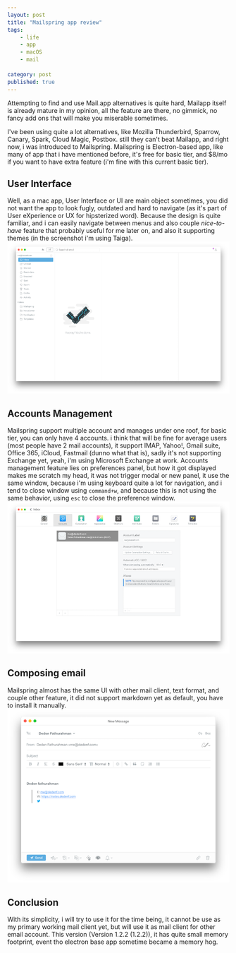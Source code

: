 ```yaml
---
layout: post
title: "Mailspring app review"
tags: 
    - life
    - app
    - macOS
    - mail

category: post
published: true
---
```


Attempting to find and use Mail.app alternatives is quite hard, Mailapp itself is already mature in my opinion, all the feature are there, no gimmick, no fancy add ons that will make you miserable sometimes.

I've been using quite a lot alternatives, like Mozilla Thunderbird, Sparrow, Canary, Spark, Cloud Magic, Postbox. still they can't beat Mailapp, and right now, i was introduced to Mailspring. Mailspring is Electron-based app, like many of app that i have mentioned before, it's free for basic tier, and $8/mo if you want to have extra feature (i'm fine with this current basic tier).

## User Interface
Well, as a mac app, User Interface or UI are main object sometimes, you did not want the app to look fugly, outdated and hard to navigate (as it's part of User eXperience or UX for hipsterized word). Because the design is quite familiar, and i can easily navigate between menus and also couple *nice-to-have* feature that probably useful for me later on, and also it supporting themes (in the screenshot i'm using Taiga).
[![mailspring UI](/images/posts/mailspring-ui.png)](/images/posts/mailspring-ui-large.png)


## Accounts Management
Mailspring support multiple account and manages under one roof, for basic tier, you can only have 4 accounts. i think that will be fine for average users (most people have 2 mail accounts), it support IMAP, Yahoo!, Gmail suite, Office 365, iCloud, Fastmail (dunno what that is), sadly it's not supporting Exchange yet, yeah, i'm using Microsoft Exchange at work.
Accounts management feature lies on preferences panel, but how it got displayed makes me scratch my head, it was not trigger modal or new panel, it use the same window, because i'm using keyboard quite a lot for navigation, and i tend to close window using `command+w`, and because this is not using the same behavior, using `esc` to close the preference window.
[![mailspring UI](/images/posts/mailspring-accounts.png)](/images/posts/mailspring-accounts-large.png)

## Composing email
Mailspring almost has the same UI with other mail client, text format, and couple other feature, it did not support markdown yet as default, you have to install it manually.
[![mailspring UI](/images/posts/mailspring-compose.png)](/images/posts/mailspring-compose-large.png)

## Conclusion
With its simplicity, i will try to use it for the time being, it cannot be use as my primary working mail client yet, but will use it as mail client for other email account. This version (Version 1.2.2 (1.2.2)), it has quite small memory footprint, event tho electron base app sometime became a memory hog.